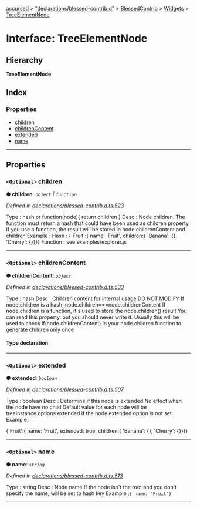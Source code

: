 [accursed](../README.md) > ["declarations/blessed-contrib.d"](../modules/_declarations_blessed_contrib_d_.md) > [BlessedContrib](../modules/_declarations_blessed_contrib_d_.blessedcontrib.md) > [Widgets](../modules/_declarations_blessed_contrib_d_.blessedcontrib.widgets.md) > [TreeElementNode](../interfaces/_declarations_blessed_contrib_d_.blessedcontrib.widgets.treeelementnode.md)

# Interface: TreeElementNode

## Hierarchy

**TreeElementNode**

## Index

### Properties

* [children](_declarations_blessed_contrib_d_.blessedcontrib.widgets.treeelementnode.md#children)
* [childrenContent](_declarations_blessed_contrib_d_.blessedcontrib.widgets.treeelementnode.md#childrencontent)
* [extended](_declarations_blessed_contrib_d_.blessedcontrib.widgets.treeelementnode.md#extended)
* [name](_declarations_blessed_contrib_d_.blessedcontrib.widgets.treeelementnode.md#name)

---

## Properties

<a id="children"></a>

### `<Optional>` children

**● children**: *`object` \| `function`*

*Defined in [declarations/blessed-contrib.d.ts:523](https://github.com/cancerberoSgx/accursed/blob/978b980/src/declarations/blessed-contrib.d.ts#L523)*

Type : hash or function(node){ return children } Desc : Node children. The function must return a hash that could have been used as children property If you use a function, the result will be stored in node.childrenContent and children Example : Hash : {'Fruit':{ name: 'Fruit', children:{ 'Banana': {}, 'Cherry': {}}}} Function : see examples/explorer.js

___
<a id="childrencontent"></a>

### `<Optional>` childrenContent

**● childrenContent**: *`object`*

*Defined in [declarations/blessed-contrib.d.ts:533](https://github.com/cancerberoSgx/accursed/blob/978b980/src/declarations/blessed-contrib.d.ts#L533)*

Type : hash Desc : Children content for internal usage DO NOT MODIFY If node.children is a hash, node.children===node.childrenContent If node.children is a function, it's used to store the node.children() result You can read this property, but you should never write it. Usually this will be used to check if(node.childrenContent) in your node.children function to generate children only once

#### Type declaration

[name: `string`]: `any`

___
<a id="extended"></a>

### `<Optional>` extended

**● extended**: *`boolean`*

*Defined in [declarations/blessed-contrib.d.ts:507](https://github.com/cancerberoSgx/accursed/blob/978b980/src/declarations/blessed-contrib.d.ts#L507)*

Type : boolean Desc : Determine if this node is extended No effect when the node have no child Default value for each node will be treeInstance.options.extended if the node extended option is not set Example :

{'Fruit':{ name: 'Fruit', extended: true, children:{ 'Banana': {}, 'Cherry': {}}}}

___
<a id="name"></a>

### `<Optional>` name

**● name**: *`string`*

*Defined in [declarations/blessed-contrib.d.ts:513](https://github.com/cancerberoSgx/accursed/blob/978b980/src/declarations/blessed-contrib.d.ts#L513)*

Type : string Desc : Node name If the node isn't the root and you don't specify the name, will be set to hash key Example :`{ name: 'Fruit'}`

___

